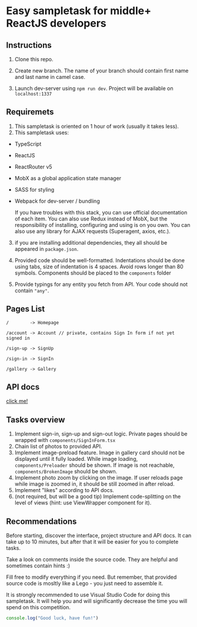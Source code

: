 # Easy sampletask for middle+ ReactJS developers

## Instructions
1. Clone this repo.

2. Create new branch. The name of your branch should contain first name and last name in camel case.

3. Launch dev-server using `npm run dev`. Project will be available on `localhost:1337`

## Requiremets
1. This sampletask is oriented on 1 hour of work (usually it takes less).
2. This sampletask uses:
 - TypeScript
 - ReactJS
 - ReactRouter v5
 - MobX as a global application state manager  
 - SASS for styling
 - Webpack for dev-server / bundling
   
   If you have troubles with this stack, you can use official documentation of each item. You can also use Redux instead of MobX, but the responsibility of installing, configuring and using is on you own. You can also use any library for AJAX requests (Superagent, axios, etc.).

3. if you are installing additional dependencies, they all should be appeared in `package.json`.

3. Provided code should be well-formatted. Indentations should be done using tabs, size of indentation is 4 spaces. Avoid rows longer than 80 symbols. Components should be placed to the `components` folder
4. Provide typings for any entity you fetch from API. Your code should not contain `"any"`.

## Pages List
```
/        -> Homepage

/account -> Account // private, contains Sign In form if not yet signed in

/sign-up -> SignUp

/sign-in -> SignIn

/gallery -> Gallery
```

## API docs
[click me!](http://192.168.88.72:8081)

## Tasks overview
1. Implement sign-in, sign-up and sign-out logic. Private pages should be wrapped with `components/SignInForm.tsx`
2. Chain list of photos to provided API.
3. Implement image-preload feature. Image in gallery card should not be displayed until it fully loaded. While image loading, `components/Preloader` should be shown. If image is not reachable, `components/BrokenImage` should be shown.
4. Implement photo zoom by clicking on the image. If user reloads page while image is zoomed in, it should be still zoomed in after reload.
5. Implement "likes" according to API docs.
6. (not required, but will be a good tip) Implement code-splitting on the level of views (hint: use ViewWrapper component for it).

## Recommendations
Before starting, discover the interface, project structure and API docs. It can take up to 10 minutes, but after that it will be easier for you to complete tasks.

Take a look on comments inside the source code. They are helpful and sometimes contain hints :)

Fill free to modify everything if you need. But remember, that provided source code is mosltly like a Lego - you just need to assemble it.

It is strongly recommended to use Visual Studio Code for doing this sampletask. It will help you and will significantly decrease the time you will spend on this competition.

```javascript
console.log("Good luck, have fun!")
```